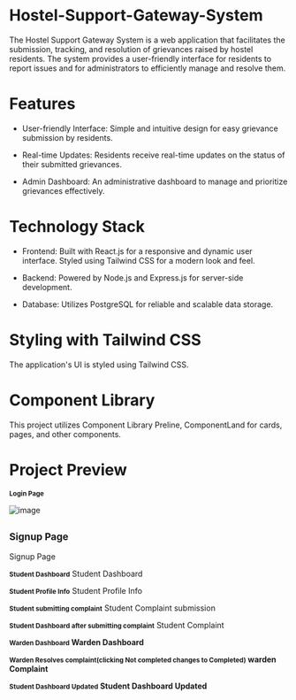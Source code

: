 # Hostel-Support-Gateway-System
The Hostel Support Gateway System is a web application that facilitates the submission, tracking, and resolution of grievances raised by hostel residents. The system provides a user-friendly interface for residents to report issues and for administrators to efficiently manage and resolve them.

# Features

* User-friendly Interface: Simple and intuitive design for easy grievance submission by residents.

* Real-time Updates: Residents receive real-time updates on the status of their submitted grievances.

* Admin Dashboard: An administrative dashboard to manage and prioritize grievances effectively.

# Technology Stack
* Frontend: Built with React.js for a responsive and dynamic user interface. Styled using Tailwind CSS for a modern look and feel.

* Backend: Powered by Node.js and Express.js for server-side development.

* Database: Utilizes PostgreSQL for reliable and scalable data storage.

# Styling with Tailwind CSS
The application's UI is styled using Tailwind CSS.

# Component Library
This project utilizes Component Library Preline, ComponentLand for cards, pages, and other components.

# Project Preview
<strong><small>Login Page</small></strong>

![image](https://github.com/user-attachments/assets/3f4f4be4-87cd-4e2b-928b-4c718a198da8)

<strong><small>Signup Page</small></strong>
---
Signup Page

<strong><small>Student Dashboard</small></strong>
Student Dashboard

<strong><small>Student Profile Info</small></strong>
Student Profile Info

<strong><small>Student submitting complaint</small></strong>
Student Complaint submission

<strong><small>Student Dashboard after submitting complaint</small></strong>
Student Complaint

<strong><small>Warden Dashboard</small><strong>
Warden Dashboard

<strong><small>Warden Resolves complaint(clicking Not completed changes to Completed)</small></strong>
warden Complaint

<strong><small>Student Dashboard Updated</small></strong>
Student Dashboard Updated


